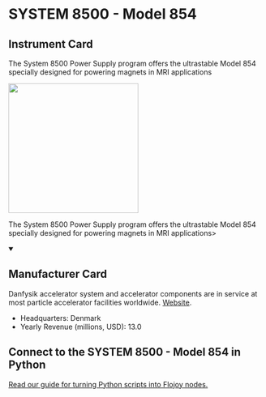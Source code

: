 
# SYSTEM 8500 - Model 854

## Instrument Card

<div className="flex">

<div>

The System 8500 Power Supply program offers the ultrastable Model 854 specially designed for powering magnets in MRI applications

</div>

<img width="256" src="docs/Instruments/Power Supplies/SYSTEM-8500---Model-854/SYSTEM-8500---Model-854.jpg"/>

</div>

The System 8500 Power Supply program offers the ultrastable Model 854 specially designed for powering magnets in MRI applications>

<details open>
<summary><h2>Manufacturer Card</h2></summary>

Danfysik accelerator system and accelerator components are in service at most particle accelerator facilities worldwide. <a href="https://www.danfysik.com/en">Website</a>.

<ul>
  <li>Headquarters: Denmark</li>
  <li>Yearly Revenue (millions, USD): 13.0</li>
</ul>
</details>

## Connect to the SYSTEM 8500 - Model 854 in Python

[Read our guide for turning Python scripts into Flojoy nodes.](https://docs.flojoy.ai/custom-nodes/creating-custom-node/)


